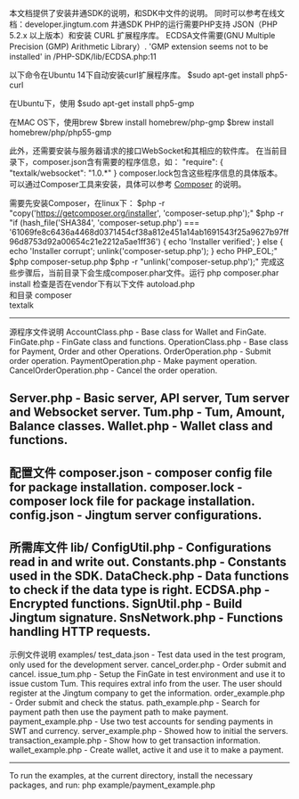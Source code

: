 本文档提供了安装井通SDK的说明，和SDK中文件的说明。
同时可以参考在线文档：developer.jingtum.com
井通SDK PHP的运行需要PHP支持 JSON（PHP 5.2.x 以上版本）和安装 CURL 扩展程序库。
ECDSA文件需要(GNU Multiple Precision (GMP) Arithmetic Library）.
'GMP extension seems not to be installed' in /PHP-SDK/lib/ECDSA.php:11

以下命令在Ubuntu 14下自动安装curl扩展程序库。
$sudo apt-get install php5-curl

在Ubuntu下，使用
$sudo apt-get install php5-gmp

在MAC OS下，使用brew
$brew install homebrew/php-gmp
$brew install homebrew/php/php55-gmp

此外，还需要安装与服务器请求的接口WebSocket和其相应的软件库。
在当前目录下，composer.json含有需要的程序信息，如：
     "require": {
       "textalk/websocket": "1.0.*"
     }
composer.lock包含这些程序信息的具体版本。
可以通过Composer工具来安装，具体可以参考 [Composer](https://getcomposer.org/)
的说明。

需要先安装Composer，在linux下：
$php -r "copy('https://getcomposer.org/installer', 'composer-setup.php');"
$php -r "if (hash_file('SHA384', 'composer-setup.php') === '61069fe8c6436a4468d0371454cf38a812e451a14ab1691543f25a9627b97ff96d8753d92a00654c21e2212a5ae1ff36') { echo 'Installer verified'; } else { echo 'Installer corrupt'; unlink('composer-setup.php'); } echo PHP_EOL;"
$php composer-setup.php
$php -r "unlink('composer-setup.php');"
完成这些步骤后，当前目录下会生成composer.phar文件。运行
php composer.phar install
检查是否在vendor下有以下文件
autoload.php  
和目录
composer  
textalk

-----------------------------------------------------------
源程序文件说明
AccountClass.php   - Base class for Wallet and FinGate. 
FinGate.php        - FinGate class and functions. 
OperationClass.php       - Base class for Payment, Order and other Operations. 
OrderOperation.php       - Submit order operation.
PaymentOperation.php     - Make payment operation.
CancelOrderOperation.php - Cancel the order operation. 

Server.php         - Basic server, API server, Tum server
                     and Websocket server.
Tum.php            - Tum, Amount, Balance classes.
Wallet.php         - Wallet class and functions.
-----------------------------------------------------------
配置文件 
composer.json      - composer config file for package installation. 
composer.lock      - composer lock file for package installation.
config.json        - Jingtum server configurations.
-----------------------------------------------------------
所需库文件
lib/
ConfigUtil.php     - Configurations read in and write out.
Constants.php      - Constants used in the SDK.
DataCheck.php      - Data functions to check if the data type is right.
ECDSA.php          - Encrypted functions.
SignUtil.php       - Build Jingtum signature.
SnsNetwork.php     - Functions handling HTTP requests.
-----------------------------------------------------------
示例文件说明
examples/
test_data.json     - Test data used in the test program, only used for
                     the development server.
cancel_order.php   - Order submit and cancel.
issue_tum.php      - Setup the FinGate in test environment and use it 
                     to issue custom Tum. This requires extral info
                     from the user. The user should register at the 
                     Jingtum company to get the information.
order_example.php       - Order submit and check the status.
path_example.php        - Search for payment path then use the payment 
                          path to make payment.
payment_example.php     - Use two test accounts for sending payments
                          in SWT and currency.
server_example.php      - Showed how to initial the servers.
transaction_example.php - Show how to get transaction information.
wallet_example.php      - Create wallet, active it and use it to make a payment.

-----------------------------------------------------------
To run the examples, at the current directory,
install the necessary packages, and run:
php example/payment_example.php
